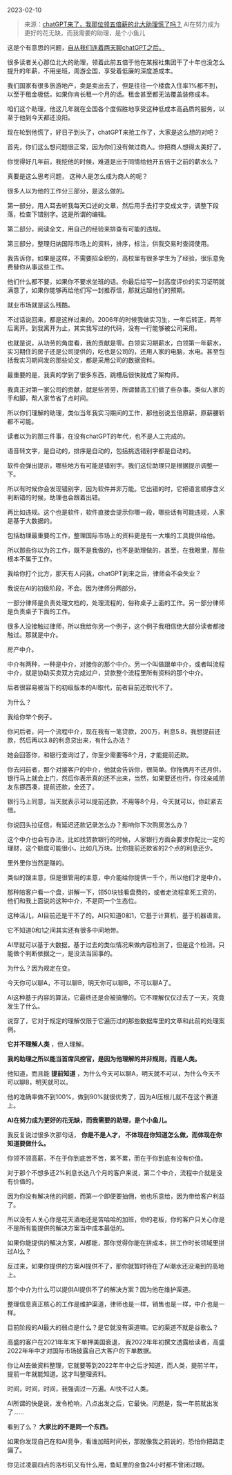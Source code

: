 2023-02-10

> 来源：[chatGPT来了，我那位领五倍薪的北大助理慌了吗？](http://mp.weixin.qq.com/s?__biz=MzU0MjYwNDU2Mw==&mid=2247509827&idx=2&sn=511afe4665f2694f9dba21baef0caedb&chksm=fb1acb3fcc6d4229c2ca0832a2acd8b1ce5c0fbe6e9bb2d9d7345ef2da0c9ae1f68d420d81d3&scene=27#wechat_redirect)
> AI在努力成为更好的花无缺，而我需要的助理，是个小鱼儿

这是个有意思的问题，[自从我们连着两天聊chatGPT之后。](http://mp.weixin.qq.com/s?__biz=MzU0MjYwNDU2Mw==&mid=2247509815&idx=2&sn=4fd136f45d8f4e7287cc4d347c1ef458&chksm=fb1acb4bcc6d425d57b1a4c283b202fbcba3346e44b573f1f7ba534d1a432dcb0ff07e4cff38&scene=21#wechat_redirect)  

很多读者关心那位北大的助理，领着此前五倍于他在某报社集团干了十年也没怎么提升的年薪，不用坐班，周游全国，享受着低廉的深度游成本。  

我们国家有很多旅游地产，卖是卖出去了，但是往往一个楼盘入住率1%都不到，以至于租金极低，如果你肯长租一个月的话。租金甚至都无法覆盖装修成本。

咱们这个助理，他这几年就在全国各个度假胜地享受这种低成本高品质的服务，以至于他到今天都还没阳。  

现在轮到他慌了，好日子到头了，chatGPT来抢工作了，大家是这么想的对吧？  

首先，你们这么想问题很正常，因为你们没有做过商人。你把商人想得太美好了。

你觉得好几年前，我挖他的时候，难道是出于同情给他开五倍于之前的薪水么？

真要是这么思考问题， 这种人是怎么成为商人的呢？

很多人以为他的工作分三部分，是这么做的。  

第一部分，用人耳去听我每天口述的文章，然后用手去打字变成文字，调整下段落，检查下错别字。这是所谓的编辑。

第二部分，阅读全文，用自己的经验来排查有可能的违规。

第三部分，整理归纳国际市场上的资料，排序，标注，供我交易时查阅使用。

我告诉你，如果是这样，不需要招全职的，高校里有很多学生为了经验，很乐意免费替你从事这些工作。  

他们什么都不要，如果你不要求坐班的话。你最后给写一封高度评价的实习证明就满意了，如果你能够再给他们写一封推荐信，那就远超他们的预期。  

就业市场就是这么残酷。  

不过话说回来，都是这样过来的。2006年的时候我做实习生，一年后转正，两年后离开。到我离开为止，其实我写过的代码，没有一行能够被公司采用。  

也就是说，从功劳的角度看，我的贡献是零。白领实习期薪水，白领第一年薪水，实习期住的房子还是公司提供的，吃也是公司的，还用人家的电脑，水电。甚至包括我实习期间发的那些论文，都是采用公司的数据资料。  

最重要的是，我真的学到了很多东西，跳槽后很快就成了架构师。  

我真正对第一家公司的贡献，就是些苦劳，所谓替高工们做了些杂事。类似人家的手和脚，帮人家节省了点时间。

所以你们理解的助理，类似当年我实习期间的工作，那他别说五倍原薪，原薪腰斩都不可能。

读者以为的那三件事，在没有chatGPT的年代，也不是人工完成的。  

语音转文字，是自动的，排序是自动的，包括挑选错别字都是自动的。  

软件会弹出提示，哪些地方有可能是错别字。我们这位助理只是根据提示调整一下。  

所以有时候你会发现错别字，因为软件并非万能。它出错的时，它把语言顺序含义判断错的时候，助理也会跟着出错。

再比如违规。这个也是软件，软件直接会提示你哪一段，哪些话有可能违规，人家是基于大数据的。  

包括助理最重要的工作，整理国际市场上的资料更是有一大堆的工具提供给他。  

所以那些你以为的工作，既不是我做的，也不是助理做的，甚至，在我眼里，那些根本不属于工作。  

我给你打个比方，那天有人问我，chatGPT到来之后，律师会不会失业？  

我说在AI的初级阶段，不会。因为律师分两部分。

一部分律师是负责处理文档的，处理流程的，俗称桌子上面的工作。另一部分律师是负责桌子下面的工作。

很多人没接触过律师，所以我给你另一个例子，这个例子我相信绝大部分读者都接触过。那就是中介。

房产中介。  

中介有两种，一种是中介，对接你的那个中介。另一个叫做跟单中介，或者叫流程中介，就是协助买卖双方完成过户，贷款整个流程里所有资料的那个中介。  

后者很容易被当下的初级版本的AI取代，前者目前还取代不了。  

为什么？  

我给你举个例子。

你问后者，问一个流程中介，现在我有一笔贷款，200万，利息5.8，我想提前还款，然后再以3.8的利息贷出来，有什么办法？

她会回答你，和银行查询过了，你至少需要等8个月，才能提前还款。

你去问前者，那个对接客户的中介，他就会告诉你，很简单。你拖俩月不还月供，银行马上就会上门，然后你表示真的还不出来，当然，如果要还也行，你找亲戚朋友东挪西凑，提前还款，全还了。

银行马上同意，当天就表示可以提前还款，不用等8个月，今天就可以，你赶紧去借。

你说回头拉征信，有延迟还款记录怎么办？影响你下次购房怎么办？  

这个中介也会有办法，比如找贷款银行的时候，人家银行方面会要求你配比一定的理财，这个额度可能很小，比如几万块。比你提前还款省的2个点的利息还少。

里外里你当然是赚的。  

类似的馊主意，但是很管用的主意，中介能给你提供一千个，所以他们才是中介。

那种陪客户看一个盘，讲解一下，领50块钱看盘费的，或者走流程拿死工资的，他们和我上面说的这种中介，不是同一个生态位。  

这种活儿，AI目前还是干不了的。AI只知道0和1，它基于计算机，基于机器语言。  

它不知道0和1之间其实还有很多中间地带。

AI早就可以基于大数据，基于过去的类似情况来做内容检测了，但是这个检测，只能做个判断依据之一，是没法当回事的。  

为什么？因为规定在变。  

今天你可以聊A，不可以聊B，明天你可以聊B，不可以聊A了。  

AI这种基于内容的算法，它最终还是会被搞懵的。它不理解仅仅过去了一天，究竟发生了什么。  

说穿了，它对于规定的理解仅限于它遍历过的那些数据库里的文章和此前的处理案例。

 **它并不理解人类** ，但人理解。

 **我的助理之所以能当首席风控官，是因为他理解的并非规则，而是人类。**

他知道，而且能 **提前知道** ，为什么今天可以聊A，明天就不可以，为什么今天不可以聊B，明天就可以。

他的准确率做不到100%，做到90%就很优秀了，因为AI压根儿就不在这个赛道上。

 **AI在努力成为更好的花无缺，而我需要的助理，是个小鱼儿。**

我反复说过很多次那句话， **你是不是人才， 不体现在你知道怎么做，而体现在你知道要做什么。**  

你领不领高薪，不在于你到底苦不苦，累不累，而在于你到底有没有价值。  

对于那个不想多还2%利息长达八个月的客户来说，第二个中介，流程中介就是没有价值的。  

因为你没有解决他的问题，而第一个即便要抽佣，他也乐意给，因为带给客户利益了。  

所以没有人关心你是花天酒地还是苦哈哈的加班，你的老板，你的客户只关心你是不是所有能提供的解决方案当中成本最低的。

如果你能提供的解决方案，AI都能，那你觉得你能在拼成本，拼工作时长领域里拼过AI么？  

反过来，如果你提供的方案AI提供不了，那你就暂时待在了AI潮水还没淹到的高地上。

那个中介为什么可以提供AI提供不了的解决方案？因为他在维护渠道。

整理信息真正核心的工作是维护渠道，律师也是一样，销售也是一样，中介也是一样。  

目前阶段的AI最大的弱点是什么？是它就没有渠道嘛。它的渠道不就是谷歌么？

高盛的客户在2021年年末下单押美国衰退， 我2022年年初撰文透露给读者，高盛2022年年中才对国际市场披露自己大客户的下单数据。  

你让AI去做资料整理，它就要等到2022年年中之后才知道，而人类，提前半年，提前一年就能知道。这才叫整理资料。  

时间，时间，时间，我强调过一万遍。AI快不过人类。

AI所谓的快是说，发令枪响，八点出发之后，它最快。问题是，我一年前就出发了......

看到了么？ **大家比的不是同一个东西。**  

如果你发现自己在和AI竞争，看谁加班时间长，那就像我之前说的，恐怕你把路走偏了。

你见过凌晨四点的洛杉矶又有什么用，鱼缸里的金鱼24小时都不曾闭过眼。

